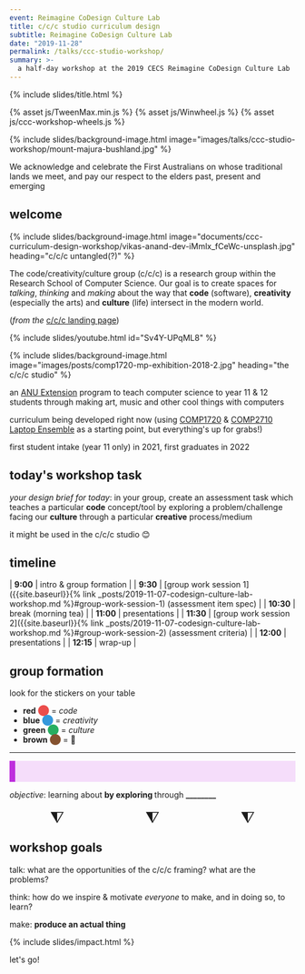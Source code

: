 ```yaml
---
event: Reimagine CoDesign Culture Lab
title: c/c/c studio curriculum design
subtitle: Reimagine CoDesign Culture Lab
date: "2019-11-28"
permalink: /talks/ccc-studio-workshop/
summary: >-
  a half-day workshop at the 2019 CECS Reimagine CoDesign Culture Lab
---
```

{% include slides/title.html %}

{% asset js/TweenMax.min.js %}
{% asset js/Winwheel.js %}
{% asset js/ccc-workshop-wheels.js %}

{% include slides/background-image.html image="images/talks/ccc-studio-workshop/mount-majura-bushland.jpg" %}

We acknowledge and celebrate the First Australians on whose traditional lands we
meet, and pay our respect to the elders past, present and emerging

## welcome

<!-- TODO get a photo of CDCL attendees -->

{% include slides/background-image.html image="documents/ccc-curriculum-design-workshop/vikas-anand-dev-iMmlx_fCeWc-unsplash.jpg" heading="c/c/c untangled(?)" %}

The code/creativity/culture group (c/c/c) is a research group within the
Research School of Computer Science. Our goal is to create spaces for _talking_,
_thinking_ and _making_ about the way that **code** (software), **creativity**
(especially the arts) and **culture** (life) intersect in the modern world.

(_from the_ [c/c/c landing
page](https://cs.anu.edu.au/code-creativity-culture/))

{% include slides/youtube.html id="Sv4Y-UPqML8" %}

{% include slides/background-image.html image="images/posts/comp1720-mp-exhibition-2018-2.jpg" heading="the c/c/c studio" %}

an [ANU Extension](https://cs.anu.edu.au/code-creativity-culture/) program to
teach computer science to year 11 & 12 students through making art, music and
other cool things with computers

curriculum being developed right now (using
[COMP1720](https://cs.anu.edu.au/courses/comp1720/) & [COMP2710 Laptop
Ensemble](https://cs.anu.edu.au/code-creativity-culture/lens/) as a starting
point, but everything's up for grabs!)

first student intake (year 11 only) in 2021, first graduates in 2022

## today's workshop task

_your design brief for today_: in your group, create an assessment task which
teaches a particular **code** concept/tool by exploring a problem/challenge
facing our **culture** through a particular **creative** process/medium

it might be used in the c/c/c studio 😊

## timeline

| **9:00**  | intro & group formation                                                                                                                           |
| **9:30**  | [group work session 1]({{site.baseurl}}{% link _posts/2019-11-07-codesign-culture-lab-workshop.md %}#group-work-session-1) (assessment item spec) |
| **10:30** | break (morning tea)                                                                                                                               |
| **11:00** | presentations                                                                                                                                     |
| **11:30** | [group work session 2]({{site.baseurl}}{% link _posts/2019-11-07-codesign-culture-lab-workshop.md %}#group-work-session-2) (assessment criteria)  |
| **12:00** | presentations                                                                                                                                     |
| **12:15** | wrap-up                                                                                                                                           |

## group formation

look for the stickers on your table

- **red** <span style="color:#eb4d4b;">⬤</span> = _code_
- **blue** <span style="color:#3498db;">⬤</span> = _creativity_
- **green** <span style="color:#27ae60;">⬤</span> = _culture_
- **brown** <span style="color:#85522f;">⬤</span> = 💩

---

<style>
.wheelIndicator {
  width:100%;
  font-size:2em;
  text-align:center;
  margin-bottom:-0.2em;
}

.wheelResult {
  font-size:1.3em;
  background-color: #f5ddfa;
  border-left: 10px solid #be2edd;
  padding: 1em 1em;
  margin: 0;
}
</style>

<p class="wheelResult">

<em>objective</em>: learning about <strong><span
class="codeWheel-canvas-result">________</span></strong> by exploring
<strong><span class="cultureWheel-canvas-result">________</span></strong>
through <strong><span
class="creativityWheel-canvas-result">________</span></strong>

</p>

<div style="width:100%; display:flex; justify-content:space-between;">
<div class="wheelIndicator">⧨<div id="codeWheel-canvas"></div></div>
<div class="wheelIndicator">⧨<div id="cultureWheel-canvas"></div></div>
<div class="wheelIndicator">⧨<div id="creativityWheel-canvas"></div></div>
</div>

<script>
let wheelWidth = document.getElementsByClassName("slides")[0].offsetWidth/7;

let codeWheel = makeWheel(
  [
	"algorithms",
	"embedded systems",
	"signal processing",
	"software design",
	"databases",
	"networks",
	"UI/UX design",
	"data analytics",
	"machine learning",
	"cybersecurity"
  ],
  "codeWheel-canvas",
  wheelWidth);

let creativityWheel = makeWheel(
  [
	"music",
	"sound",
	"dance",
	"photography",
	"painting",
	"drawing",
	"textiles",
	"film",
	"sculpture",
	"creative writing",
	"memes",
  ],
  "creativityWheel-canvas",
  wheelWidth);

let cultureWheel = makeWheel(
  [
	"privacy",
	"ethics",
	"wealth distribution",
	"climate change",
	"work-life balance",
	"social media use",
	"immigration",
	"tolerance",
	"food security",
	"world peace"
  ],
  "cultureWheel-canvas",
  wheelWidth);
</script>

## workshop goals

talk: what are the opportunities of the c/c/c framing? what are the problems?

think: how do we inspire & motivate _everyone_ to make, and in doing so, to learn?

make: **produce an actual thing**

{% include slides/impact.html %}

let's go!
